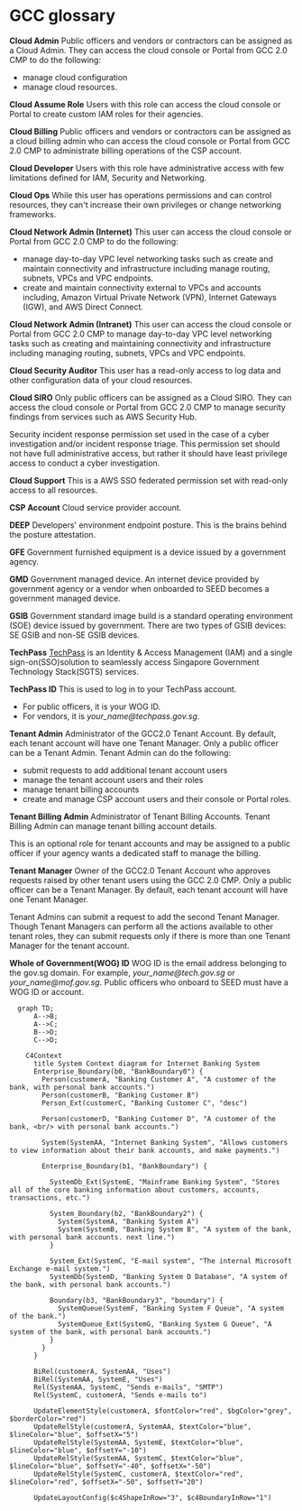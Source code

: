 # GCC glossary
**Cloud Admin**
Public officers and vendors or contractors can be assigned as a Cloud Admin. They can access the cloud console or Portal from GCC 2.0 CMP to do the following:
- manage cloud configuration
- manage cloud resources.

**Cloud Assume Role**
Users with this role can access the cloud console or Portal to create custom IAM roles for their agencies.

**Cloud Billing**
Public officers and vendors or contractors can be assigned as a cloud billing admin who can access the cloud console or Portal from GCC 2.0 CMP to administrate billing operations of the CSP account.

**Cloud Developer**
Users with this role have administrative access with few limitations defined for IAM, Security and Networking.

**Cloud Ops**
While this user has operations permissions and can control resources, they can't increase their own privileges or change networking frameworks.

**Cloud Network Admin (Internet)**
This user can access the cloud console or Portal from GCC 2.0 CMP to do the following:
- manage day-to-day VPC level networking tasks such as create and maintain connectivity and infrastructure including manage routing, subnets, VPCs and VPC endpoints.
- create and maintain connectivity external to VPCs and accounts including, Amazon Virtual Private Network (VPN), Internet Gateways (IGW), and AWS Direct Connect.

**Cloud Network Admin (Intranet)**
This user can access the cloud console or Portal from GCC 2.0 CMP to manage day-to-day VPC level networking tasks such as creating and maintaining connectivity and infrastructure including managing routing, subnets, VPCs and VPC endpoints.

**Cloud Security Auditor**
This user has a read-only access to log data and other configuration data of your cloud resources.

**Cloud SIRO**
Only public officers can be assigned as a Cloud SIRO. They can access the cloud console or Portal from GCC 2.0 CMP to manage security findings from services such as AWS Security Hub.

Security incident response permission set used in the case of a cyber investigation and/or incident response triage. This permission set should not have full administrative access, but rather it should have least privilege access to conduct a cyber investigation.

**Cloud Support**
This is a AWS SSO federated permission set with read-only access to all resources.

**CSP Account**
Cloud service provider account.

**DEEP**
Developers' environment endpoint posture. This is the brains behind the posture attestation.

**GFE**
Government furnished equipment is a device issued by a government agency.

**GMD**
Government managed device. An internet device provided by government agency or a vendor when onboarded to SEED becomes a government managed device.

**GSIB**
Government standard image build is a standard operating environment (SOE) device issued by government. There are two types of GSIB devices: SE GSIB and non-SE GSIB devices.

**TechPass**
[TechPass](https://docs.developer.tech.gov.sg/docs/techpass-user-guide/#/) is an Identity & Access Management (IAM) and  a single sign-on(SSO)solution to seamlessly access Singapore Government Technology Stack(SGTS) services.

**TechPass ID**
This is used to log in to your TechPass account.

- For public officers, it is your WOG ID.
- For vendors, it is *your_name<span>@</span>techpass.gov.sg*.

**Tenant Admin**
Administrator of the GCC2.0 Tenant Account. By default, each tenant account will have one Tenant Manager. Only a public officer can be a Tenant Admin.
Tenant Admin can do the following:
- submit requests to add additional tenant account users
- manage the tenant account users and their roles
- manage tenant billing accounts
- create and manage CSP account users and their console or Portal roles.

**Tenant Billing Admin**
Administrator of Tenant Billing Accounts. Tenant Billing Admin can manage tenant billing account details.

This is an optional role for tenant accounts and may be assigned to a public officer if your agency wants a dedicated staff to manage the billing.


**Tenant Manager**
Owner of the GCC2.0 Tenant Account who approves requests raised by other tenant users using the GCC 2.0 CMP. Only a public officer can be a Tenant Manager. By default, each tenant account will have one Tenant Manager.

Tenant Admins can submit a request to add the second Tenant Manager. Though Tenant Managers can perform all the actions available to other tenant roles, they can submit requests only if there is more than one Tenant Manager for the tenant account.

**Whole of Government(WOG) ID**
WOG ID is the email address belonging to the gov.sg domain. For example, *your_name<span>@</span>tech.gov.sg* or *your_name<span>@</span>mof.gov.sg*. Public officers who onboard to SEED must have a WOG ID or account.

```mermaid
  graph TD;
      A-->B;
      A-->C;
      B-->D;
      C-->D;
```

```mermaid
    C4Context
      title System Context diagram for Internet Banking System
      Enterprise_Boundary(b0, "BankBoundary0") {
        Person(customerA, "Banking Customer A", "A customer of the bank, with personal bank accounts.")
        Person(customerB, "Banking Customer B")
        Person_Ext(customerC, "Banking Customer C", "desc")

        Person(customerD, "Banking Customer D", "A customer of the bank, <br/> with personal bank accounts.")

        System(SystemAA, "Internet Banking System", "Allows customers to view information about their bank accounts, and make payments.")

        Enterprise_Boundary(b1, "BankBoundary") {

          SystemDb_Ext(SystemE, "Mainframe Banking System", "Stores all of the core banking information about customers, accounts, transactions, etc.")

          System_Boundary(b2, "BankBoundary2") {
            System(SystemA, "Banking System A")
            System(SystemB, "Banking System B", "A system of the bank, with personal bank accounts. next line.")
          }

          System_Ext(SystemC, "E-mail system", "The internal Microsoft Exchange e-mail system.")
          SystemDb(SystemD, "Banking System D Database", "A system of the bank, with personal bank accounts.")

          Boundary(b3, "BankBoundary3", "boundary") {
            SystemQueue(SystemF, "Banking System F Queue", "A system of the bank.")
            SystemQueue_Ext(SystemG, "Banking System G Queue", "A system of the bank, with personal bank accounts.")
          }
        }
      }

      BiRel(customerA, SystemAA, "Uses")
      BiRel(SystemAA, SystemE, "Uses")
      Rel(SystemAA, SystemC, "Sends e-mails", "SMTP")
      Rel(SystemC, customerA, "Sends e-mails to")

      UpdateElementStyle(customerA, $fontColor="red", $bgColor="grey", $borderColor="red")
      UpdateRelStyle(customerA, SystemAA, $textColor="blue", $lineColor="blue", $offsetX="5")
      UpdateRelStyle(SystemAA, SystemE, $textColor="blue", $lineColor="blue", $offsetY="-10")
      UpdateRelStyle(SystemAA, SystemC, $textColor="blue", $lineColor="blue", $offsetY="-40", $offsetX="-50")
      UpdateRelStyle(SystemC, customerA, $textColor="red", $lineColor="red", $offsetX="-50", $offsetY="20")

      UpdateLayoutConfig($c4ShapeInRow="3", $c4BoundaryInRow="1")


```
